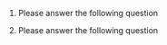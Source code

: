 1. Please answer the following question
<question source="../questions/Page4/question-01.md" />



2. Please answer the following question
<question source="../questions/Page4/question-02.md" />



